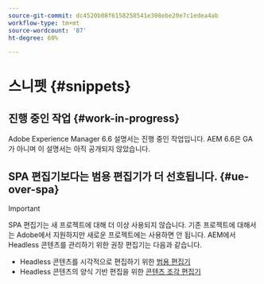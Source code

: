 ```yaml
---
source-git-commit: dc4520b08f6158258541e308ebe20e7c1edea4ab
workflow-type: tm+mt
source-wordcount: '87'
ht-degree: 60%

---
```

# 스니펫 {#snippets}

## 진행 중인 작업 {#work-in-progress}

Adobe Experience Manager 6.6 설명서는 진행 중인 작업입니다. AEM 6.6은 GA가 아니며 이 설명서는 아직 공개되지 않았습니다.

## SPA 편집기보다는 범용 편집기가 더 선호됩니다. {#ue-over-spa}

>[!IMPORTANT]
>
>SPA 편집기는 새 프로젝트에 대해 더 이상 사용되지 않습니다. 기존 프로젝트에 대해서는 Adobe에서 지원하지만 새로운 프로젝트에는 사용하면 안 됩니다. AEM에서 Headless 콘텐츠를 관리하기 위한 권장 편집기는 다음과 같습니다.
>
>* Headless 콘텐츠를 시각적으로 편집하기 위한 [범용 편집기](/help/sites-developing/universal-editor/introduction.md)
>* Headless 콘텐츠의 양식 기반 편집을 위한 [콘텐츠 조각 편집기](/help/assets/content-fragments/content-fragments-managing.md)
